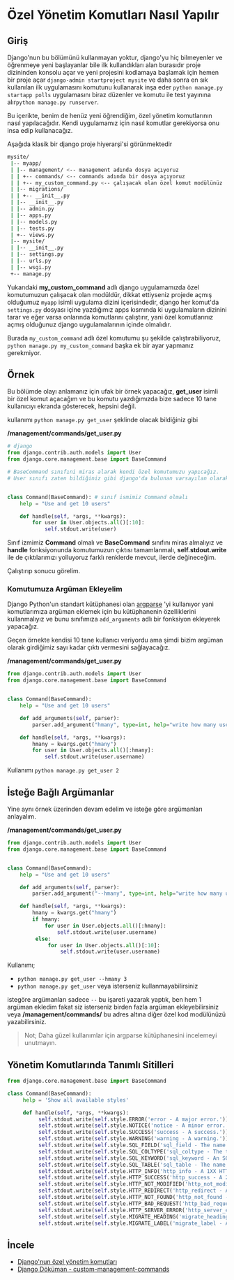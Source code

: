 # Özel Yönetim Komutları Nasıl Yapılır

## Giriş

Django'nun bu bölümünü kullanmayan yoktur, django'yu hiç bilmeyenler ve öğrenmeye yeni
başlayanlar bile ilk kullandıkları alan burasıdır proje dizininden konsolu açar ve yeni
projesini kodlamaya başlamak için hemen bir proje açar
`django-admin startproject mysite` ve daha sonra en sık kullanılan ilk uygulamasını
komutunu kullanarak inşa eder `python manage.py startapp polls` uygulamasını biraz
düzenler ve komutu ile test yayınına alır`python manage.py runserver`.

Bu içerikte, benim de henüz yeni öğrendiğim, özel yönetim komutlarının nasıl
yapılacağıdır. Kendi uygulamamız için nasıl komutlar gerekiyorsa onu insa edip
kullanacağız.

Aşağıda klasik bir django proje hiyerarşi'si görünmektedir

```bash
mysite/
 |-- myapp/
 | |-- management/ <-- management adında dosya açıyoruz
 | | +-- commands/ <-- commands adında bir dosya açıyoruz
 | | +-- my_custom_command.py <-- çalışacak olan özel komut modülünüz
 | |-- migrations/
 | | +-- __init__.py
 | |-- __init__.py
 | |-- admin.py
 | |-- apps.py
 | |-- models.py
 | |-- tests.py
 | +-- views.py
 |-- mysite/
 | |-- __init__.py
 | |-- settings.py
 | |-- urls.py
 | |-- wsgi.py
 +-- manage.py
```

Yukarıdaki **my_custom_command** adlı django uygulamamızda özel komutumuzun çalışacak
olan modüldür, dikkat ettiyseniz projede açmış olduğumuz `myapp` isimli uygulama dizini
içerisindedir, django her komut'da `settings.py` dosyası içine yazdığımız apps kısmında
ki uygulamaların dizinini tarar ve eğer varsa onlarında komutlarını çalıştırır, yani
özel komutlarınız açmış olduğunuz django uygulamalarının içinde olmalıdır.

Burada `my_custom_command` adlı özel komutumu şu şekilde çalıştırabiliyoruz,
`python manage.py my_custom_command` başka ek bir ayar yapmanız gerekmiyor.

## Örnek

Bu bölümde olayı anlamanız için ufak bir örnek yapacağız, **get_user** isimli bir özel
komut açacağım ve bu komutu yazdığımızda bize sadece 10 tane kullanıcıyı ekranda
gösterecek, hepsini değil.

kullanımı `python manage.py get_user` şeklinde olacak bildiğiniz gibi

**/management/commands/get_user.py**

```python
# django
from django.contrib.auth.models import User
from django.core.management.base import BaseCommand

# BaseCommand sınıfıni miras alarak kendi özel komutumuzu yapıcağız.
# User sınıfı zaten bildiğiniz gibi django'da bulunan varsayılan olarak gelen user modelidir.


class Command(BaseCommand): # sınıf ismimiz Command olmalı
    help = "Use and get 10 users"

    def handle(self, *args, **kwargs):
        for user in User.objects.all()[:10]:
            self.stdout.write(user)
```

Sınıf izmimiz **Command** olmalı ve **BaseCommand** sınıfını miras almalıyız ve
**handle** fonksiyonunda komutumuzun çıktısı tamamlanmalı, **self.stdout.write** ile de
çıktılarımızı yolluyoruz farklı renklerde mevcut, ilerde değineceğim.

Çalıştırıp sonucu görelim.

### Komutumuza Argüman Ekleyelim

Django Python'un standart kütüphanesi olan
[argparse](https://docs.python.org/3/library/argparse.html) 'yi kullanıyor yani
komutlarımıza argüman eklemek için bu kütüphanenin özelliklerini kullanmalıyız ve bunu
sınıfımıza `add_arguments` adlı bir fonksiyon ekleyerek yapacağız.

Geçen örnekte kendisi 10 tane kullanıcı veriyordu ama şimdi bizim argüman olarak
girdiğimiz sayı kadar çıktı vermesini sağlayacağız.

**/management/commands/get_user.py**

```python
from django.contrib.auth.models import User
from django.core.management.base import BaseCommand


class Command(BaseCommand):
    help = "Use and get 10 users"

    def add_arguments(self, parser):
        parser.add_argument("hmany", type=int, help="write how many users will you get")

    def handle(self, *args, **kwargs):
        hmany = kwargs.get("hmany")
        for user in User.objects.all()[:hmany]:
            self.stdout.write(user.username)
```

Kullanımı `python manage.py get_user 2`

## İsteğe Bağlı Argümanlar

Yine aynı örnek üzerinden devam edelim ve isteğe göre argümanları anlayalım.

**/management/commands/get_user.py**

```python
from django.contrib.auth.models import User
from django.core.management.base import BaseCommand


class Command(BaseCommand):
    help = "Use and get 10 users"

    def add_arguments(self, parser):
        parser.add_argument("--hmany", type=int, help="write how many users will you get")

    def handle(self, *args, **kwargs):
        hmany = kwargs.get("hmany")
        if hmany:
            for user in User.objects.all()[:hmany]:
                self.stdout.write(user.username)
         else:
             for user in User.objects.all()[:10]:
                 self.stdout.write(user.username)
```

Kullanımı;

- `python manage.py get_user --hmany 3`
- `python manage.py get_user` veya isterseniz kullanmayabilirsiniz

istegöre argümanları sadece `--` bu işareti yazarak yaptık, ben hem 1 argüman ekledim
fakat siz isterseniz birden fazla argüman ekleyebilirsiniz veya
**/management/commands/** bu adres altına diğer özel kod modülünüzü yazabilirsiniz.

> Not; Daha güzel kullanımlar için argparse kütüphanesini incelemeyi unutmayın.

## Yönetim Komutlarında Tanımlı Sitilleri

```python
from django.core.management.base import BaseCommand

class Command(BaseCommand):
     help = 'Show all available styles'

     def handle(self, *args, **kwargs):
          self.stdout.write(self.style.ERROR('error - A major error.'))
          self.stdout.write(self.style.NOTICE('notice - A minor error.'))
          self.stdout.write(self.style.SUCCESS('success - A success.'))
          self.stdout.write(self.style.WARNING('warning - A warning.'))
          self.stdout.write(self.style.SQL_FIELD('sql_field - The name of a model field in SQL.'))
          self.stdout.write(self.style.SQL_COLTYPE('sql_coltype - The type of a model field in SQL.'))
          self.stdout.write(self.style.SQL_KEYWORD('sql_keyword - An SQL keyword.'))
          self.stdout.write(self.style.SQL_TABLE('sql_table - The name of a model in SQL.'))
          self.stdout.write(self.style.HTTP_INFO('http_info - A 1XX HTTP Informational server response.'))
          self.stdout.write(self.style.HTTP_SUCCESS('http_success - A 2XX HTTP Success server response.'))
          self.stdout.write(self.style.HTTP_NOT_MODIFIED('http_not_modified - A 304 HTTP Not Modified server response.'))
          self.stdout.write(self.style.HTTP_REDIRECT('http_redirect - A 3XX HTTP Redirect server response other than 304.'))
          self.stdout.write(self.style.HTTP_NOT_FOUND('http_not_found - A 404 HTTP Not Found server response.'))
          self.stdout.write(self.style.HTTP_BAD_REQUEST('http_bad_request - A 4XX HTTP Bad Request server response other than 404.'))
          self.stdout.write(self.style.HTTP_SERVER_ERROR('http_server_error - A 5XX HTTP Server Error response.'))
          self.stdout.write(self.style.MIGRATE_HEADING('migrate_heading - A heading in a migrations management command.'))
          self.stdout.write(self.style.MIGRATE_LABEL('migrate_label - A migration name.'))
```

## İncele

- [Django'nun özel yönetim komutları](https://github.com/django/django/tree/master/django/core/management/commands)
- [Django Döküman - custom-management-commands](https://docs.djangoproject.com/en/3.0/howto/custom-management-commands/)
